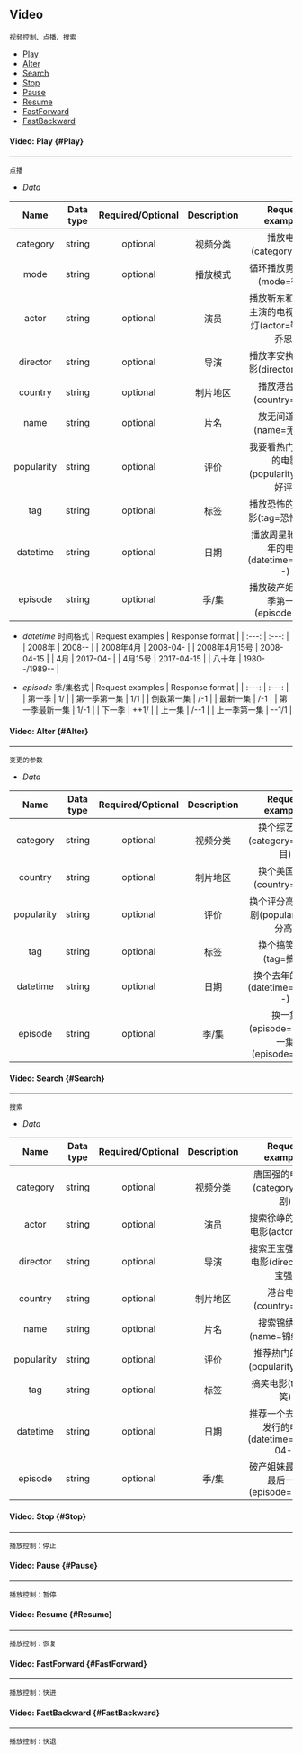 ## Video

```
视频控制、点播、搜索
```
* [Play](#Play)
* [Alter](#Alter)
* [Search](#Search)
* [Stop](#Stop)
* [Pause](#Pause)
* [Resume](#Resume)
* [FastForward](#FastForward)
* [FastBackward](#FastBackward)


#### Video: Play {#Play}

---
```
点播
```

* _Data_

| Name | Data type | Required/Optional | Description | Request examples |
| :---: | :---: | :---: |:---: |:---: |
| category | string | optional | 视频分类 | 播放电影(category=电影) |
| mode | string | optional | 播放模式 | 循环播放勇敢的心(mode=循环) |
| actor | string | optional | 演员 | 播放靳东和陈乔恩主演的电视剧鬼吹灯(actor=靳东,陈乔恩) |
| director | string | optional | 导演 | 播放李安执导的电影(director=李安) |
| country | string | optional | 制片地区 | 播放港台电影(country=港台) |
| name | string | optional | 片名 | 放无间道看看(name=无间道) |
| popularity | string | optional | 评价 | 我要看热门评价高的电影(popularity=热门,好评) |
| tag | string | optional | 标签 | 播放恐怖的经典电影(tag=恐怖,经典) |
| datetime | string | optional | 日期 | 播放周星驰2008年的电影(datetime=2008--) |
| episode | string | optional | 季/集 | 播放破产姐妹第二季第一集(episode=2/1) |


* _datetime_ 时间格式
| Request examples | Response format |
| :---: | :---: |
| 2008年 | 2008-- |
| 2008年4月 | 2008-04- |
| 2008年4月15号 | 2008-04-15 |
| 4月 | 2017-04- |
| 4月15号 | 2017-04-15 |
| 八十年 | 1980--/1989-- |


* _episode_ 季/集格式
| Request examples | Response format |
| :---: | :---: |
| 第一季 | 1/ |
| 第一季第一集 | 1/1 |
| 倒数第一集 | /-1 |
| 最新一集 | /-1 |
| 第一季最新一集 | 1/-1 |
| 下一季 | ++1/ |
| 上一集 | /--1 |
| 上一季第一集 | --1/1 |


#### Video: Alter {#Alter}

---
```
变更的参数
```
* _Data_

| Name | Data type | Required/Optional | Description | Request examples |
| :---: | :---: | :---: |:---: |:---: |
| category | string | optional | 视频分类 | 换个综艺节目(category=综艺节目) |
| country | string | optional | 制片地区 | 换个美国大片(country=美国) |
| popularity | string | optional | 评价 | 换个评分高的电视剧(popularity=评分高) |
| tag | string | optional | 标签 | 换个搞笑节目(tag=搞笑) |
| datetime | string | optional | 日期 | 换个去年的电影(datetime=2016--) |
| episode | string | optional | 季/集 | 换一集(episode=-/-),下一集(episode=/++1) |


#### Video: Search {#Search}
---
```
搜索
```

* _Data_

| Name | Data type | Required/Optional | Description | Request examples |
| :---: | :---: | :---: |:---: |:---: |
| category | string | optional | 视频分类 | 唐国强的电视剧(category=电视剧) |
| actor | string | optional | 演员 | 搜索徐峥的去年的电影(actor=徐峥) |
| director | string | optional | 导演 | 搜索王宝强导演的电影(director=王宝强) |
| country | string | optional | 制片地区 | 港台电影(country=港台) |
| name | string | optional | 片名 | 搜索锦绣未央(name=锦绣未央) |
| popularity | string | optional | 评价 | 推荐热门的电影(popularity=热门) |
| tag | string | optional | 标签 | 搞笑电影(tag=搞笑) |
| datetime | string | optional | 日期 | 推荐一个去年四月发行的电影(datetime=2016-04-) |
| episode | string | optional | 季/集 | 破产姐妹最新一季最后一集(episode=-1/-1) |


#### Video: Stop {#Stop}
---
```
播放控制：停止
```

#### Video: Pause {#Pause}
---
```
播放控制：暂停
```

#### Video: Resume {#Resume}
---
```
播放控制：恢复
```

#### Video: FastForward {#FastForward}
---
```
播放控制：快进
```

#### Video: FastBackward {#FastBackward}
---
```
播放控制：快退
```
